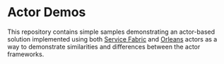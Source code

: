# Actor Demos

This repository contains simple samples demonstrating an actor-based solution implemented using both [Service Fabric](/SF/) and [Orleans](/Orleans/) actors as a way to demonstrate similarities and differences between the actor frameworks.
